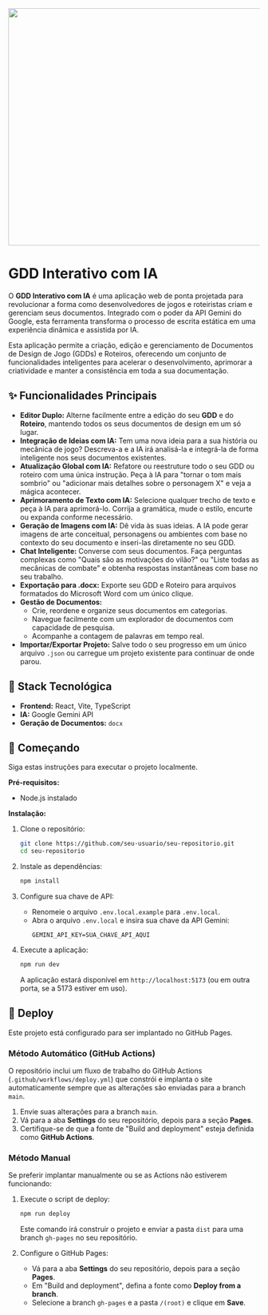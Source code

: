 <div align="center">
<img width="1200" height="475" alt="GHBanner" src="https://github.com/user-attachments/assets/0aa67016-6eaf-458a-adb2-6e31a0763ed6" />
</div>

# GDD Interativo com IA

O **GDD Interativo com IA** é uma aplicação web de ponta projetada para revolucionar a forma como desenvolvedores de jogos e roteiristas criam e gerenciam seus documentos. Integrado com o poder da API Gemini do Google, esta ferramenta transforma o processo de escrita estática em uma experiência dinâmica e assistida por IA.

Esta aplicação permite a criação, edição e gerenciamento de Documentos de Design de Jogo (GDDs) e Roteiros, oferecendo um conjunto de funcionalidades inteligentes para acelerar o desenvolvimento, aprimorar a criatividade e manter a consistência em toda a sua documentação.

## ✨ Funcionalidades Principais

- **Editor Duplo:** Alterne facilmente entre a edição do seu **GDD** e do **Roteiro**, mantendo todos os seus documentos de design em um só lugar.
- **Integração de Ideias com IA:** Tem uma nova ideia para a sua história ou mecânica de jogo? Descreva-a e a IA irá analisá-la e integrá-la de forma inteligente nos seus documentos existentes.
- **Atualização Global com IA:** Refatore ou reestruture todo o seu GDD ou roteiro com uma única instrução. Peça à IA para "tornar o tom mais sombrio" ou "adicionar mais detalhes sobre o personagem X" e veja a mágica acontecer.
- **Aprimoramento de Texto com IA:** Selecione qualquer trecho de texto e peça à IA para aprimorá-lo. Corrija a gramática, mude o estilo, encurte ou expanda conforme necessário.
- **Geração de Imagens com IA:** Dê vida às suas ideias. A IA pode gerar imagens de arte conceitual, personagens ou ambientes com base no contexto do seu documento e inseri-las diretamente no seu GDD.
- **Chat Inteligente:** Converse com seus documentos. Faça perguntas complexas como "Quais são as motivações do vilão?" ou "Liste todas as mecânicas de combate" e obtenha respostas instantâneas com base no seu trabalho.
- **Exportação para .docx:** Exporte seu GDD e Roteiro para arquivos formatados do Microsoft Word com um único clique.
- **Gestão de Documentos:**
  - Crie, reordene e organize seus documentos em categorias.
  - Navegue facilmente com um explorador de documentos com capacidade de pesquisa.
  - Acompanhe a contagem de palavras em tempo real.
- **Importar/Exportar Projeto:** Salve todo o seu progresso em um único arquivo `.json` ou carregue um projeto existente para continuar de onde parou.

## 🚀 Stack Tecnológica

- **Frontend:** React, Vite, TypeScript
- **IA:** Google Gemini API
- **Geração de Documentos:** `docx`

## 🏁 Começando

Siga estas instruções para executar o projeto localmente.

**Pré-requisitos:**
- Node.js instalado

**Instalação:**

1. Clone o repositório:
   ```bash
   git clone https://github.com/seu-usuario/seu-repositorio.git
   cd seu-repositorio
   ```

2. Instale as dependências:
   ```bash
   npm install
   ```

3. Configure sua chave de API:
   - Renomeie o arquivo `.env.local.example` para `.env.local`.
   - Abra o arquivo `.env.local` e insira sua chave da API Gemini:
     ```
     GEMINI_API_KEY=SUA_CHAVE_API_AQUI
     ```

4. Execute a aplicação:
   ```bash
   npm run dev
   ```

   A aplicação estará disponível em `http://localhost:5173` (ou em outra porta, se a 5173 estiver em uso).

## 🚀 Deploy

Este projeto está configurado para ser implantado no GitHub Pages.

### Método Automático (GitHub Actions)

O repositório inclui um fluxo de trabalho do GitHub Actions (`.github/workflows/deploy.yml`) que constrói e implanta o site automaticamente sempre que as alterações são enviadas para a branch `main`.

1. Envie suas alterações para a branch `main`.
2. Vá para a aba **Settings** do seu repositório, depois para a seção **Pages**.
3. Certifique-se de que a fonte de "Build and deployment" esteja definida como **GitHub Actions**.

### Método Manual

Se preferir implantar manualmente ou se as Actions não estiverem funcionando:

1. Execute o script de deploy:
   ```bash
   npm run deploy
   ```
   Este comando irá construir o projeto e enviar a pasta `dist` para uma branch `gh-pages` no seu repositório.

2. Configure o GitHub Pages:
   - Vá para a aba **Settings** do seu repositório, depois para a seção **Pages**.
   - Em "Build and deployment", defina a fonte como **Deploy from a branch**.
   - Selecione a branch `gh-pages` e a pasta `/(root)` e clique em **Save**.
